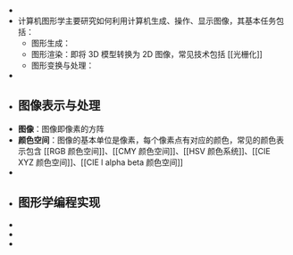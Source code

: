 -
- 计算机图形学主要研究如何利用计算机生成、操作、显示图像，其基本任务包括：
	- 图形生成：
	- 图形渲染：即将 3D 模型转换为 2D 图像，常见技术包括 [[光栅化]]
	- 图形变换与处理：
-
- ## 图像表示与处理
- **图像**：图像即像素的方阵
- **颜色空间**：图像的基本单位是像素，每个像素点有对应的颜色，常见的颜色表示包含 [[RGB 颜色空间]]、[[CMY 颜色空间]]、[[HSV 颜色系统]]、[[CIE XYZ 颜色空间]]、[[CIE l alpha beta 颜色空间]]
-
- ## 图形学编程实现
-
-
-
